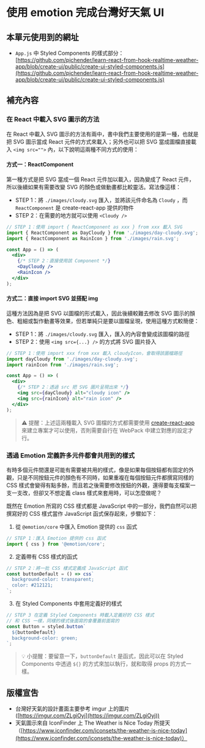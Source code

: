 # 使用 emotion 完成台灣好天氣 UI

## 本單元使用到的網址

- `App.js` 中 Styled Components 的樣式部分：[https://github.com/pjchender/learn-react-from-hook-realtime-weather-app/blob/create-ui/public/create-ui-styled-components.js](https://github.com/pjchender/learn-react-from-hook-realtime-weather-app/blob/create-ui/public/create-ui-styled-components.js)

## 補充內容

### 在 React 中載入 SVG 圖示的方法

在 React 中載入 SVG 圖示的方法有兩中，書中我們主要使用的是第一種，也就是把 SVG 圖示當成 React 元件的方式來載入；另外也可以把 SVG 當成圖檔直接載入 `<img src="">` 內，以下說明這兩種不同方式的使用：

#### 方式一：ReactComponent

第一種方式是把 SVG 當成一個 React 元件加以載入，因為變成了 React 元件，所以後續如果有需要改變 SVG 的顏色或做動畫都比較靈活。寫法像這樣：

- STEP 1：將 `./images/cloudy.svg` 匯入，並將該元件命名為 `Cloudy` ，而 `ReactComponent` 是 create-react-app 提供的物件
- STEP 2：在需要的地方就可以使用 `<Cloudy />`

```jsx
// STEP 1：使用 import { ReactComponent as xxx } from xxx 載入 SVG
import { ReactComponent as DayCloudy } from './images/day-cloudy.svg';
import { ReactComponent as RainIcon } from './images/rain.svg';

const App = () => (
  <div>
    {/* STEP 2：直接使用該 Component */}
    <DayCloudy />
    <RainIcon />
  </div>
);
```

#### 方式二：直接 import SVG 並搭配 img

這種方法因為是把 SVG 以圖檔的形式載入，因此後續較難去修改 SVG 圖示的顏色、粗細或製作動畫等效果，但若單純只是要以圖檔呈現，使用這種方式較簡便：

- STEP 1：將 `./images/cloudy.svg` 匯入，匯入的內容會變成該圖檔的路徑
- STEP 2：使用 `<img src={...} />` 的方式將 SVG 圖片掛入

```jsx
// STEP 1：使用 import xxx from xxx 載入 cloudyIcon，會取得該圖檔路徑
import dayCloudy from './images/day-cloudy.svg';
import rainIcon from './images/rain.svg';

const App = () => (
  <div>
    {/* STEP 2：透過 src 把 SVG 圖片呈現出來 */}
    <img src={dayCloudy} alt="cloudy icon" />
    <img src={rainIcon} alt="rain icon" />
  </div>
);
```

> ⚠️ 提醒：上述這兩種載入 SVG 圖檔的方式都需要使用 [create-react-app](https://ithelp.ithome.com.tw/articles/[https://create-react-app.dev](https://create-react-app.dev/)) 來建立專案才可以使用，否則需要自行在 WebPack 中建立對應的設定才行。

### 透過 Emotion 定義許多元件都會共用到的樣式

有時多個元件間還是可能有需要被共用的樣式，像是如果每個按鈕都有固定的外觀，只是不同按鈕元件的顏色有不同時，如果重複在每個按鈕元件都撰寫同樣的 CSS 樣式會變得有點多餘，而且若之後需要修改按鈕的外觀，還得要每支檔案一支一支改，但卻又不想定義 class 樣式來套用時，可以怎麼做呢？

既然在 Emotion 所寫的 CSS 樣式都是 JavaScript 中的一部分，我們自然可以把撰寫好的 CSS 樣式當作 JavaScript 函式保存起來，步驟如下：

1. 從 `@emotion/core` 中匯入 Emotion 提供的 `css` 函式

```jsx
// STEP 1：匯入 Emotion 提供的 css 函式
import { css } from '@emotion/core';
```

2. 定義帶有 CSS 樣式的函式

```jsx
// STEP 2：將一批 CSS 樣式定義成 JavaScript 函式
const buttonDefault = () => css`
  background-color: transparent;
  color: #212121;
`;
```

3. 在 Styled Components 中套用定義好的樣式

```jsx
// STEP 3 在定義 Styled Components 時載入定義好的 CSS 樣式
// 和 CSS 一樣，同樣的樣式後面寫的會覆蓋前面寫的
const Button = styled.button`
  ${buttonDefault}
  background-color: green;
`;
```

> 💡 小提醒：要留意一下，`buttonDefault` 是函式，因此可以在 Styled Components 中透過 `${}` 的方式來加以執行，就和取得 props 的方式一樣。

## 版權宣吿

- 台灣好天氣的設計畫面主要參考 imgur 上的圖片 ([https://imgur.com/ZLgiOyj](https://imgur.com/ZLgiOyj))
- 天氣圖示來自 IconFinder 上 The Weather is Nice Today 所提天（[https://www.iconfinder.com/iconsets/the-weather-is-nice-today](https://www.iconfinder.com/iconsets/the-weather-is-nice-today)）
